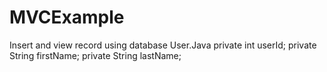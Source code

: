 # MVCExample
Insert and view record using database
User.Java
private int userId;
	private String firstName;
	private String lastName;
	
